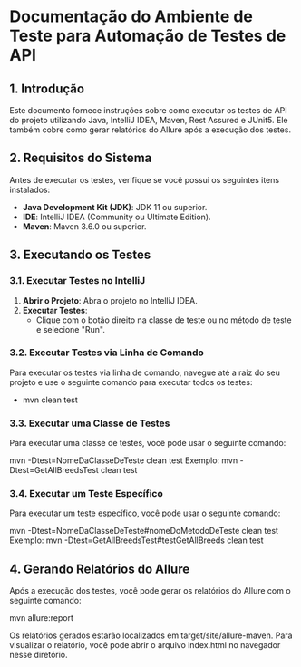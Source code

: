 # Documentação do Ambiente de Teste para Automação de Testes de API

## 1. Introdução
Este documento fornece instruções sobre como executar os testes de API do projeto utilizando Java, IntelliJ IDEA, Maven, Rest Assured e JUnit5. Ele também cobre como gerar relatórios do Allure após a execução dos testes.

## 2. Requisitos do Sistema
Antes de executar os testes, verifique se você possui os seguintes itens instalados:
- **Java Development Kit (JDK)**: JDK 11 ou superior.
- **IDE**: IntelliJ IDEA (Community ou Ultimate Edition).
- **Maven**: Maven 3.6.0 ou superior.

## 3. Executando os Testes

### 3.1. Executar Testes no IntelliJ
1. **Abrir o Projeto**: Abra o projeto no IntelliJ IDEA.
2. **Executar Testes**:
   - Clique com o botão direito na classe de teste ou no método de teste e selecione "Run".

### 3.2. Executar Testes via Linha de Comando
Para executar os testes via linha de comando, navegue até a raiz do seu projeto e use o seguinte comando para executar todos os testes:

   - mvn clean test
### 3.3. Executar uma Classe de Testes
Para executar uma classe de testes, você pode usar o seguinte comando:

   mvn -Dtest=NomeDaClasseDeTeste clean test
   Exemplo: mvn -Dtest=GetAllBreedsTest clean test

### 3.4. Executar um Teste Específico
   Para executar um teste específico, você pode usar o seguinte comando:

   mvn -Dtest=NomeDaClasseDeTeste#nomeDoMetodoDeTeste clean test
   Exemplo: mvn -Dtest=GetAllBreedsTest#testGetAllBreeds clean test

## 4. Gerando Relatórios do Allure
   Após a execução dos testes, você pode gerar os relatórios do Allure com o seguinte comando:

   mvn allure:report

   Os relatórios gerados estarão localizados em target/site/allure-maven. Para visualizar o relatório, você pode abrir o arquivo index.html no navegador nesse diretório.